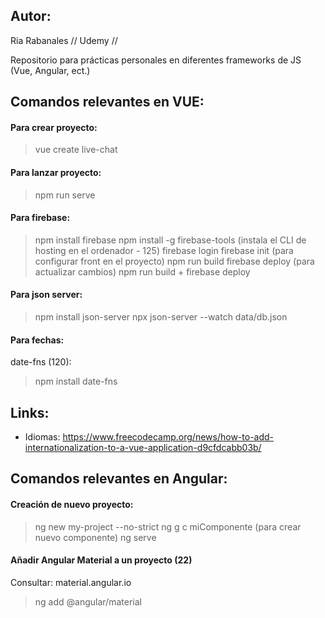 ## Autor:
Ria Rabanales // Udemy //

Repositorio para prácticas personales en diferentes frameworks de JS (Vue, Angular, ect.)

## Comandos relevantes en VUE:
#### Para crear proyecto:
> vue create live-chat

#### Para lanzar proyecto:
> npm run serve

#### Para firebase:
> npm install firebase
> npm install -g firebase-tools  (instala el CLI de hosting en el ordenador - 125)
> firebase login
> firebase init (para configurar front en el proyecto)
> npm run build
> firebase deploy
> (para actualizar cambios) npm run build + firebase deploy

#### Para json server:
> npm install json-server
> npx json-server --watch data/db.json

#### Para fechas:
date-fns (120):
> npm install date-fns

## Links:
* Idiomas: https://www.freecodecamp.org/news/how-to-add-internationalization-to-a-vue-application-d9cfdcabb03b/

## Comandos relevantes en Angular:
#### Creación de nuevo proyecto:
> ng new my-project --no-strict
> ng g c miComponente (para crear nuevo componente)
> ng serve

#### Añadir Angular Material a un proyecto (22)
Consultar: material.angular.io
> ng add @angular/material
